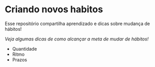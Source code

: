 # Criando novos habitos
Esse repositório compartilha aprendizado e dicas sobre mudança de hábitos!

*Veja algumas dicas de como alcançar a meta de mudar de hábitos!*
- Quantidade
- Ritmo
- Prazos
